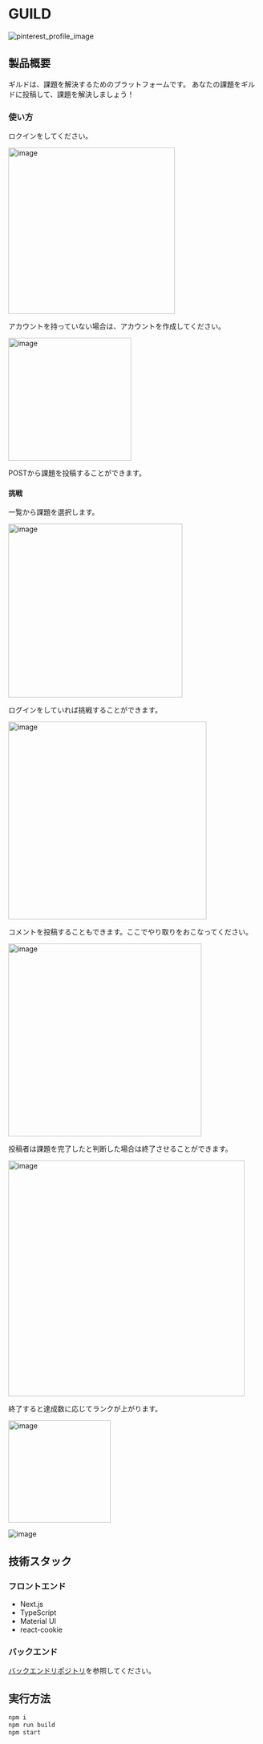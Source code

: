 # GUILD

![pinterest_profile_image](https://github.com/yuorei/guild-front/assets/108039575/ea2bcc14-da1b-4f43-ab84-0dbcbc378962)

## 製品概要

ギルドは、課題を解決するためのプラットフォームです。 あなたの課題をギルドに投稿して、課題を解決しましょう！

### 使い方

ロクインをしてください。

<img width="332" alt="image" src="https://github.com/yuorei/guild-front/assets/108039575/7bdab01f-3144-4f26-a9d4-b74e2f082f89">

アカウントを持っていない場合は、アカウントを作成してください。

<img width="245" alt="image" src="https://github.com/yuorei/guild-front/assets/108039575/5bd8c636-c0bc-4242-9575-d448529b129d">

POSTから課題を投稿することができます。

#### 挑戦

一覧から課題を選択します。

<img width="347" alt="image" src="https://github.com/yuorei/guild-front/assets/108039575/4e299301-0f9e-4f36-abb1-bb7a351a0598">

ログインをしていれば挑戦することができます。

<img width="395" alt="image" src="https://github.com/yuorei/guild-front/assets/108039575/ef1b49e1-fd23-4b96-9e97-d9b42bd82abd">

コメントを投稿することもできます。ここでやり取りをおこなってください。

<img width="385" alt="image" src="https://github.com/yuorei/guild-front/assets/108039575/b9bbcca4-cc5b-4f99-bd1d-4ec6441f1adb">

投稿者は課題を完了したと判断した場合は終了させることができます。

<img width="471" alt="image" src="https://github.com/yuorei/guild-front/assets/108039575/ae47c420-0a63-4dc5-ad84-cb08755c9bb1">

終了すると達成数に応じてランクが上がります。

<img width="204" alt="image" src="https://github.com/yuorei/guild-front/assets/108039575/a67b90a1-039d-4bb7-943b-9a29cd180d16">

![image](https://github.com/yuorei/guild-front/assets/108039575/69e9da86-5cf4-4b21-95a1-19d6a6d2bf94)

## 技術スタック

### フロントエンド

- Next.js
- TypeScript
- Material UI
- react-cookie

### バックエンド

[バックエンドリポジトリ](https://github.com/yuorei/guild-back)を参照してください。

## 実行方法

```bash
npm i
npm run build
npm start
```
